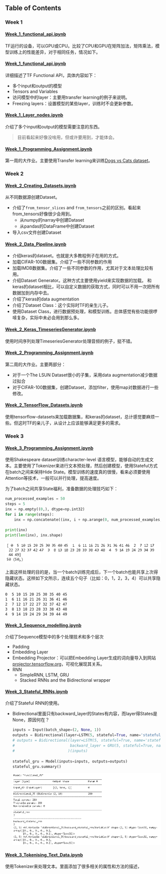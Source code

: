 ## Table of Contents

### Week 1

#### [Week_1_functional_api.ipynb](http://15.15.166.35:18888/notebooks/eipi10/xuxiangwen.github.io/_notes/05-ai/54-tensorflow/customising-models-tensorflow2/Week_1_functional_api.ipynb)

TF运行的设备，可以GPU或CPU。比较了CPU和GPU在矩阵加法，矩阵乘法，模型训练上的性能差异，对于相同任务，情况如下。

#### [Week_1_functional_api.ipynb](http://15.15.166.35:18888/notebooks/eipi10/xuxiangwen.github.io/_notes/05-ai/54-tensorflow/customising-models-tensorflow2/Week_1_functional_api.ipynb)

详细描述了TF Functional API，具体内容如下：

- 多个input和output的模型
- Tensors and Variables
- 访问模型中的layer：主要用transfer learning的例子来说明。
- Freezing layers：设置模型的某些layer，训练时不会更新参数。

#### [Week_1_Layer_nodes.ipynb](http://15.15.166.35:18888/notebooks/eipi10/xuxiangwen.github.io/_notes/05-ai/54-tensorflow/customising-models-tensorflow2/Week_1_Layer_nodes.ipynb)

介绍了多个input和output的模型需要注意的东西。

> 目前看起来好像没啥用，但或许要用到，才能体会。

#### [Week_1_Programming_Assignment.ipynb](http://15.15.166.35:18888/notebooks/eipi10/xuxiangwen.github.io/_notes/05-ai/54-tensorflow/customising-models-tensorflow2/Week_1_Programming_Assignment.ipynb)

第一周的大作业。主要使用Transfer learning来训练[Dogs vs Cats dataset](https://www.kaggle.com/c/dogs-vs-cats/data)。

### Week 2

#### [Week_2_Creating_Datasets.ipynb](http://15.15.166.35:18888/notebooks/eipi10/xuxiangwen.github.io/_notes/05-ai/54-tensorflow/customising-models-tensorflow2/Week_2_Creating_Datasets.ipynb)

从不同数据源创建Dataset。

- 介绍了`from_tensor_slices` and `from_tensors`之前的区别。看起来from_tensors好像很少会用到。
  - 从numpy的narray中创建Dataset
  - 从pandas的DataFrame中创建Dataset
- 导入csv文件创建Dataset

#### [Week_2_Data_Pipeline.ipynb](http://15.15.166.35:18888/notebooks/eipi10/xuxiangwen.github.io/_notes/05-ai/54-tensorflow/customising-models-tensorflow2/Week_2_Data_Pipeline.ipynb)

-  介绍keras的dataset。也就是大多教程例子在用的方式。
  - 加载CIFAR-100数据集。介绍了一些不同参数的作用
  - 加载IMDB数据集。介绍了一些不同参数的作用，尤其对于文本处理比较有用。
- 介绍Dataset Generator。这种方式主要使用yield来实现数据的加载。
  和keras的dataset相比，可以自定义数据的获取方式，同时可以不用一次把所有数据加到内存中去。
- 介绍了keras的data augmentation
- 介绍了Dataset Class：这个实际时TF的亲生儿子。
- 使用Dataset  Class，进行数据预处理，和模型训练。总体感觉有些功能很啰嗦复杂，实际中未必会用到那么多。

#### [Week_2_Keras_TimeseriesGenerator.ipynb](http://15.15.166.35:18888/notebooks/eipi10/xuxiangwen.github.io/_notes/05-ai/54-tensorflow/customising-models-tensorflow2/Week_2_Keras_TimeseriesGenerator.ipynb)

使用时间序列处理TimeseriesGenerator处理音频的例子，挺不错。

#### [Week_2_Programming_Assignment.ipynb](http://15.15.166.35:18888/notebooks/eipi10/xuxiangwen.github.io/_notes/05-ai/54-tensorflow/customising-models-tensorflow2/Week_2_Programming_Assignment.ipynb)

第二周的大作业。主要两部分：

- 对于一个The LSUN Dataset很小的子集，采用data augmentation减少数据过拟合
- 对于CIFAR-100数据集，创建Dataset，添加filter，使用map对数据进行一些修改。

#### [Week_2_TensorFlow_Datasets.ipynb](http://15.15.166.35:18888/notebooks/eipi10/xuxiangwen.github.io/_notes/05-ai/54-tensorflow/customising-models-tensorflow2/Week_2_TensorFlow_Datasets.ipynb)

使用tensorflow-datasets来加载数据集，和keras的dataset，总计感觉要麻烦一些。但这时TF的亲儿子，从设计上应该能够满足更多的需求。

### Week 3

#### [Week_3_Programming_Assignment.ipynb](http://15.15.166.35:18888/notebooks/eipi10/xuxiangwen.github.io/_notes/05-ai/54-tensorflow/customising-models-tensorflow2/Week_3_Programming_Assignment.ipynb)

使用Shakespeare dataset训练character-level 语言模型，能够自动的生成文本。主要使用了Tokenizer来进行文本预处理，然后创建模型，使用Stateful方式在batch之间来保持Hide State。模型训练的速度真的很慢，看来必须要使用Attention等技术，一般可以并行处理，提高速度。

为了batch之间共享State福利，准备数据的处理技巧如下：

~~~python
num_processed_examples = 50
steps = 5
inx = np.empty((0,), dtype=np.int32)
for i in range(steps):
    inx = np.concatenate((inx, i + np.arange(0, num_processed_examples, steps)))

print(inx)
print(len(inx), inx.shape)
~~~

![image-20201216093735021](images/image-20201216093735021.png)

上面这样处理的目的是，当一个batch训练完成后，下一个batch也能共享上次得隐藏状态。这样如下文所示，连续五个句子（比如：0，1，2，3，4）可以共享隐藏状态。
~~~
0  5 10 15 20 25 30 35 40 45  
1  6 11 16 21 26 31 36 41 46  
2  7 12 17 22 27 32 37 42 47  
3  8 13 18 23 28 33 38 43 48  
4  9 14 19 24 29 34 39 44 49  
~~~

#### [Week_3_Sequence_modelling.ipynb](http://15.15.166.35:18888/notebooks/eipi10/xuxiangwen.github.io/_notes/05-ai/54-tensorflow/customising-models-tensorflow2/Week_3_Sequence_modelling.ipynb)

介绍了Sequence模型中的多个处理技术和多个层次

- Padding
- Embedding Layer
- Embedding Projector：可以把Embedding Layer生成的词向量导入到网站[projector.tensorflow.org](https://projector.tensorflow.org/)，可视化展现其关系。
- RNN
  - SimpleRNN, LSTM, GRU
  - Stacked RNNs and the Bidirectional wrapper

#### [Week_3_Stateful_RNNs.ipynb](http://15.15.166.35:18888/notebooks/eipi10/xuxiangwen.github.io/_notes/05-ai/54-tensorflow/customising-models-tensorflow2/Week_3_Stateful_RNNs.ipynb)

介绍了Stateful RNN的使用。

- Bidirectional里面只有backward_layer的States有内容，而layer得States是None，原因何在？

  ~~~python
  inputs = Input(batch_shape=(2, None, 1))
  outputs = Bidirectional(layer=LSTM(5, stateful=True, name='stateful_rnn'))(inputs)
  # outputs = Bidirectional(layer=LSTM(5, stateful=True, name='stateful_rnn'),
  #                         backward_layer = GRU(5, stateful=True, name='backward_stateful_rnn', go_backwards=True)
  #                        )(inputs)
  
  stateful_gru = Model(inputs=inputs, outputs=outputs)
  stateful_gru.summary()
  ~~~

  ![image-20201216092618086](images/image-20201216092618086.png)

#### [Week_3_Tokenising_Text_Data.ipynb](http://15.15.166.35:18888/notebooks/eipi10/xuxiangwen.github.io/_notes/05-ai/54-tensorflow/customising-models-tensorflow2/Week_3_Tokenising_Text_Data.ipynb)

使用Tokenizer来处理文本。里面添加了很多相关的属性和方法的描述，

